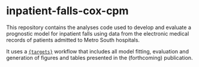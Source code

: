 # inpatient-falls-cox-cpm

<!-- badges: start -->
<!-- badges: end -->

This repository contains the analyses code used to develop and evaluate a 
prognostic model for inpatient falls using data from the electronic medical 
records of patients admitted to Metro South hospitals.

It uses a [`{targets}`](https://books.ropensci.org/targets/) workflow that 
includes all model fitting, evaluation and generation of figures and tables
presented in the (forthcoming) publication.
